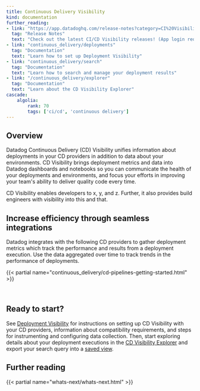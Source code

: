 ```yaml
---
title: Continuous Delivery Visibility
kind: documentation
further_reading:
- link: "https://app.datadoghq.com/release-notes?category=CI%20Visibility"
  tag: "Release Notes"
  text: "Check out the latest CI/CD Visibility releases! (App login required)"
- link: "continuous_delivery/deployments"
  tag: "Documentation"
  text: "Learn how to set up Deployment Visibility"
- link: "continuous_delivery/search"
  tag: "Documentation"
  text: "Learn how to search and manage your deployment results"
- link: "/continuous_delivery/explorer"
  tag: "Documentation"
  text: "Learn about the CD Visibility Explorer"
cascade:
    algolia:
        rank: 70
        tags: ['ci/cd', 'continuous delivery']
---
```


## Overview

Datadog Continuous Delivery (CD) Visibility unifies information about deployments in your CD providers in addition to data about your environments. CD Visibility brings deployment metrics and data into Datadog dashboards and notebooks so you can communicate the health of your deployments and environments, and focus your efforts in improving your team's ability to deliver quality code every time.


CD Visibility enables developers to x, y, and z. Further, it also provides build engineers with visibility into this and that. 


## Increase efficiency through seamless integrations

Datadog integrates with the following CD providers to gather deployment metrics which track the performance and results from a deployment execution. Use the data aggregated over time to track trends in the performance of deployments.

{{< partial name="continuous_delivery/cd-pipelines-getting-started.html" >}}

</br>

## Ready to start?

See [Deployment Visibility][1] for instructions on setting up CD Visibility with your CD providers, information about compatibility requirements, and steps for instrumenting and configuring data collection. Then, start exploring details about your deployment executions in the [CD Visibility Explorer][2] and export your search query into a [saved view][3].

## Further reading

{{< partial name="whats-next/whats-next.html" >}}

[1]: /continuous_delivery/deployments
[2]: /continuous_delivery/explorer
[3]: /continuous_delivery/explorer/saved_views